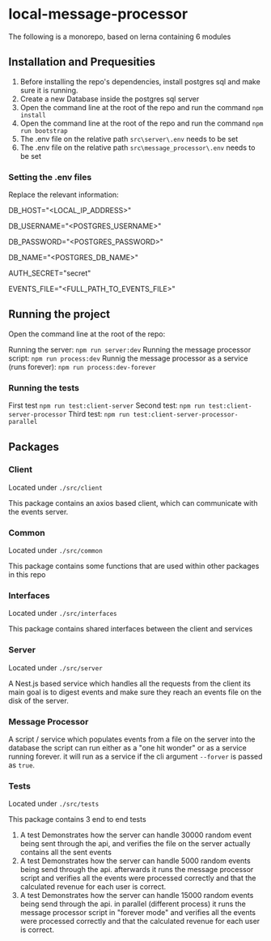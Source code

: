 # local-message-processor

The following is a monorepo, based on lerna containing 6 modules

## Installation and Prequesities

1. Before installing the repo's dependencies, install postgres sql and make sure it is running.
2. Create a new Database inside the postgres sql server
3. Open the command line at the root of the repo and run the command `npm install`
4. Open the command line at the root of the repo and run the command `npm run bootstrap`
5. The .env file on the relative path `src\server\.env` needs to be set
6. The .env file on the relative path `src\message_processor\.env` needs to be set


### Setting the .env files

Replace the relevant information:

DB_HOST="<LOCAL_IP_ADDRESS>"

DB_USERNAME="<POSTGRES_USERNAME>"

DB_PASSWORD="<POSTGRES_PASSWORD>"

DB_NAME="<POSTGRES_DB_NAME>"

AUTH_SECRET="secret"

EVENTS_FILE="<FULL_PATH_TO_EVENTS_FILE>"


## Running the project

Open the command line at the root of the repo:

Running the server: `npm run server:dev`
Running the message processor script: `npm run process:dev`
Runnig the message processor as a service (runs forever): `npm run process:dev-forever`

### Running the tests

First test `npm run test:client-server`
Second test: `npm run test:client-server-processor`
Third test: `npm run test:client-server-processor-parallel`

## Packages
### Client

Located under `./src/client` 

This package contains an axios based client, which can communicate with the events server.

### Common

Located under `./src/common`

This package contains some functions that are used within other packages in this repo

### Interfaces

Located under `./src/interfaces`

This package contains shared interfaces between the client and services

### Server

Located under `./src/server`

A Nest.js based service  which handles all the requests from the client
its main goal is to digest events and make sure they reach an events file on the disk of the server.

### Message Processor

A script / service which populates events from a file on the server into the database
the script can run either as a "one hit wonder" or as a service running forever.
it will run as a service if the cli argument `--forver` is passed as `true`.

### Tests

Located under `./src/tests`

This package contains 3 end to end tests 
1. A test Demonstrates how the server can handle 30000 random event being sent through the api, and verifies the file on the server actually contains all the sent events
2. A test Demonstrates how the server can handle 5000 random events being send through the api. afterwards it runs the message processor script and verifies all the events were processed correctly and that the calculated revenue for each user is correct.
3. A test Demonstrates how the server can handle 15000 random events being send through the api. in parallel (different process) it runs the message processor script in "forever mode" and verifies all the events were processed correctly and that the calculated revenue for each user is correct.
